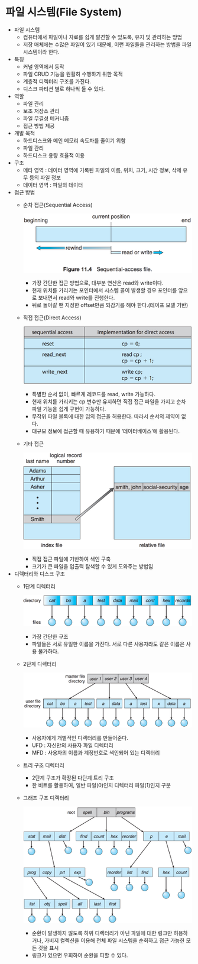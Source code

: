 # 파일 시스템(File System)

- 파일 시스템
    - 컴퓨터에서 파일이나 자료를 쉽게 발견할 수 있도록, 유지 및 관리하는 방법
    - 저장 매체에는 수많은 파일이 있기 때문에, 이런 파일들을 관리하는 방법을 파일 시스템이라 한다.
- 특징
    - 커널 영역에서 동작
    - 파일 CRUD 기능을 원활히 수행하기 위한 목적
    - 계층적 디렉터리 구조를 가진다.
    - 디스크 파티션 별로 하나씩 둘 수 있다.
- 역할
    - 파일 관리
    - 보조 저장소 관리
    - 파일 무결성 메커니즘
    - 접근 방법 제공
- 개발 목적
    - 하드디스크와 메인 메모리 속도차를 줄이기 위함
    - 파일 관리
    - 하드디스크 용량 효율적 이용
- 구조
    - 메타 영역 : 데이터 영역에 기록된 파일의 이름, 위치, 크기, 시간 정보, 삭제 유무 등의 파일 
    정보
    - 데이터 영역 : 파일의 데이터
- 접근 방법
    - 순차 접근(Sequential Access)
        
        ![Untitled](./img/sequential-access.png)
        
        - 가장 간단한 접근 방법으로, 대부분 연산은 read와 write이다.
        - 현재 위치를 가리키는 포인터에서 시스템 콜이 발생할 경우 포인터를 앞으로 보내면서 read와 write를 진행한다.
        - 뒤로 돌아갈 땐 지정한 offset만큼 되감기를 해야 한다.(테이프 모델 기반)
    - 직접 접근(Direct Access)
        
        ![Untitled](./img/direct-access.png)
        
        - 특별한 순서 없이, 빠르게 레코드를 read, write 가능하다.
        - 현재 위치를 가리키는 cp 변수만 유지하면 직접 접근 파일을 가지고 순차 파일 기능을 
        쉽게 구현이 가능하다.
        - 무작위 파일 블록에 대한 임의 접근을 허용한다. 따라서 순서의 제약이 없다.
        - 대규모 정보에 접근할 때 유용하기 때문에 ‘데이터베이스’에 활용된다.
    - 기타 접근
        
        ![Untitled](./img/other.png)
        
        - 직접 접근 파일에 기반하여 색인 구축
        - 크기가 큰 파일을 입출력 탐색할 수 있게 도와주는 방법임
- 디렉터리와 디스크 구조
    - 1단계 디렉터리
        
        ![Untitled](./img/first-dir.png)
        
        - 가장 간단한 구조
        - 파일들은 서로 유일한 이름을 가진다. 서로 다른 사용자라도 같은 이름은 사용 불가하다.
    - 2단계 디렉터리
        
        ![Untitled](./img/second-dir.png)
        
        - 사용자에게 개별적인 디렉터리를 만들어준다.
        - UFD : 자신만의 사용자 파일 디렉터리
        - MFD : 사용자의 이름과 계정번호로 색인되어 있는 디렉터리
    - 트리 구조 디렉터리
        - 2단계 구조가 확장된 다단계 트리 구조
        - 한 비트를 활용하여, 일반 파일(0)인지 디렉터리 파일(1)인지 구분
    - 그래프 구조 디렉터리
        
        ![Untitled](./img/graph-dir.png)
        
        - 순환이 발생하지 않도록 하위 디렉터리가 아닌 파일에 대한 링크만 허용하거나, 가비지 컬렉션을 이용해 전체 파일 시스템을 순회하고 접근 가능한 모든 것을 표시
        - 링크가 있으면 우회하여 순환을 피할 수 있다.